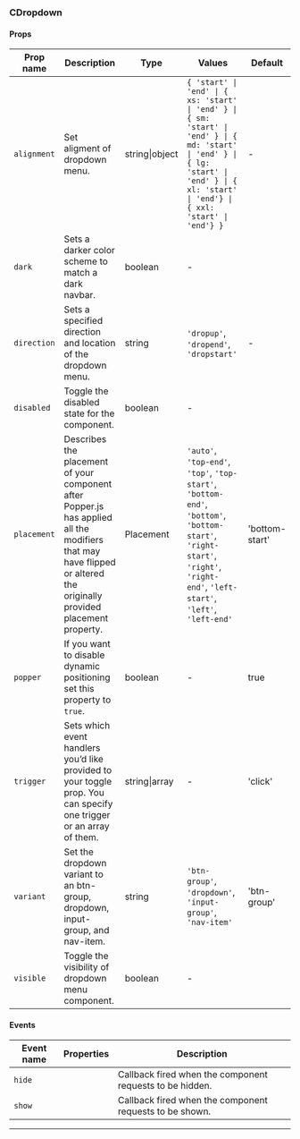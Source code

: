 ### CDropdown

#### Props

| Prop name              | Description                                                                                                                                                          | Type           | Values                                                                                                                                                                                        | Default        |
| ---------------------- | -------------------------------------------------------------------------------------------------------------------------------------------------------------------- | -------------- | --------------------------------------------------------------------------------------------------------------------------------------------------------------------------------------------- | -------------- |
| <code>alignment</code> | Set aligment of dropdown menu.                                                                                                                                       | string\|object | `{ 'start' \| 'end' \| { xs: 'start' \| 'end' } \| { sm: 'start' \| 'end' } \| { md: 'start' \| 'end' } \| { lg: 'start' \| 'end' } \| { xl: 'start' \| 'end'} \| { xxl: 'start' \| 'end'} }` | -              |
| <code>dark</code>      | Sets a darker color scheme to match a dark navbar.                                                                                                                   | boolean        | -                                                                                                                                                                                             |                |
| <code>direction</code> | Sets a specified direction and location of the dropdown menu.                                                                                                        | string         | `'dropup'`, `'dropend'`, `'dropstart'`                                                                                                                                                        | -              |
| <code>disabled</code>  | Toggle the disabled state for the component.                                                                                                                         | boolean        | -                                                                                                                                                                                             |                |
| <code>placement</code> | Describes the placement of your component after Popper.js has applied all the modifiers that may have flipped or altered the originally provided placement property. | Placement      | `'auto'`, `'top-end'`, `'top'`, `'top-start'`, `'bottom-end'`, `'bottom'`, `'bottom-start'`, `'right-start'`, `'right'`, `'right-end'`, `'left-start'`, `'left'`, `'left-end'`                | 'bottom-start' |
| <code>popper</code>    | If you want to disable dynamic positioning set this property to `true`.                                                                                              | boolean        | -                                                                                                                                                                                             | true           |
| <code>trigger</code>   | Sets which event handlers you’d like provided to your toggle prop. You can specify one trigger or an array of them.                                                  | string\|array  | -                                                                                                                                                                                             | 'click'        |
| <code>variant</code>   | Set the dropdown variant to an btn-group, dropdown, input-group, and nav-item.                                                                                       | string         | `'btn-group'`, `'dropdown'`, `'input-group'`, `'nav-item'`                                                                                                                                    | 'btn-group'    |
| <code>visible</code>   | Toggle the visibility of dropdown menu component.                                                                                                                    | boolean        | -                                                                                                                                                                                             |                |

#### Events

| Event name        | Properties | Description                                              |
| ----------------- | ---------- | -------------------------------------------------------- |
| <code>hide</code> |            | Callback fired when the component requests to be hidden. |
| <code>show</code> |            | Callback fired when the component requests to be shown.  |

---
